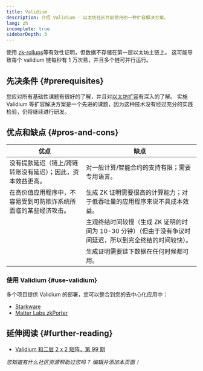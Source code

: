 ```yaml
---
title: Validium
description: 介绍 Validium - 以太坊社区目前使用的一种扩容解决方案。
lang: zh
incomplete: true
sidebarDepth: 3
---
```


使用 [zk-rollups](/developers/docs/scaling/zk-rollups/)等有效性证明，但数据不存储在第一层以太坊主链上。 这可能导致每个 validium 链每秒有 1 万次易，并且多个链可并行运行。

## 先决条件 {#prerequisites}

您应对所有基础性课题有很好的了解，并且对[以太坊扩容](/developers/docs/scaling/)有深入的了解。 实施 Validium 等扩容解决方案是一个先进的课题，因为这种技术没有经过充分的实践检验，仍将继续进行研发。

## 优点和缺点 {#pros-and-cons}

| 优点                                                             | 缺点                                                                                                      |
| ---------------------------------------------------------------- | --------------------------------------------------------------------------------------------------------- |
| 没有提款延迟（链上/跨链转账没有延迟）；因此，资本效益更高。      | 对一般计算/智能合约的支持有限；需要专用语言。                                                             |
| 在高价值应用程序中，不容易受到可防欺诈系统所面临的某些经济攻击。 | 生成 ZK 证明需要很高的计算能力；对于低吞吐量的应用程序来说不具成本效益。                                  |
|                                                                  | 主观终结时间较慢（生成 ZK 证明的时间为 10-30 分钟）（但由于没有争议时间延迟，所以到完全终结的时间较快）。 |
|                                                                  | 生成证明需要链下数据在任何时候都可用。                                                                    |

### 使用 Validium {#use-validium}

多个项目提供 Validium 的部署，您可以整合到您的去中心化应用中：

- [Starkware](https://starkware.co/)
- [Matter Labs zkPorter](https://matter-labs.io/)

## 延伸阅读 {#further-reading}

- [Validium 和二层 2 x 2 矩阵，第 99 期](https://www.buildblockchain.tech/newsletter/issues/no-99-validium-and-the-layer-2-two-by-two)

_您知道有什么社区资源帮助过您吗？ 编辑并添加本页面！_
